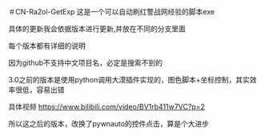＃CN-Ra2ol-GetExp
这是一个可以自动刷红警战网经验的脚本exe 

具体的更新我会依据版本进行更新,并放在不同的分支里面

每个版本都有详细的说明

因为github不支持中文项目名，必定是搜索不到的

3.0之前的版本是使用python调用大漠插件实现的，图色脚本+坐标控制，其实效率很低，容易出错

具体视频 https://www.bilibili.com/video/BV1rb411w7VC?p=2

所以这之后的版本，改换了pywnauto的控件点击，算是个大进步
